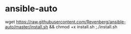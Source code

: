 # ansible-auto
wget https://raw.githubusercontent.com/Revenberg/ansible-auto/master/install.sh && chmod +x install.sh ;./install.sh
